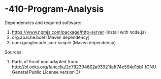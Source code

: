 # -410-Program-Analysis

Dependencies and required software:
1. https://www.npmjs.com/package/http-server (install with node.js)
2. org.apache.bcel (Maven dependency)
3. com.googlecode.json-simple (Maven dependency)



Sources:
1. Parts of Front end adapted from: http://bl.ocks.org/fancellu/2c782394602a93921faff74e594d1bb1
(GNU General Public License version 3)
